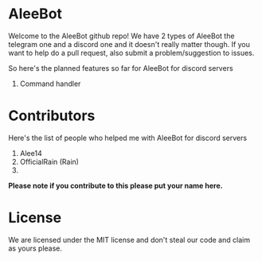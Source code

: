 # AleeBot
Welcome to the AleeBot github repo!
We have 2 types of AleeBot the telegram one and a discord one and it doesn't really matter though.
If you want to help do a pull request, also submit a problem/suggestion to issues.

So here's the planned features so far for AleeBot for discord servers
1. Command handler

# Contributors
Here's the list of people who helped me with AleeBot for discord servers
1. Alee14
2. OfficialRain (Rain)
3.

**Please note if you contribute to this please put your name here.**

# License

We are licensed under the MIT license and don't steal our code and claim as yours please.
